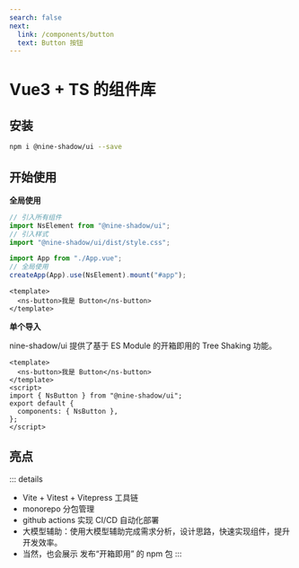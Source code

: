 ```yaml
---
search: false
next:
  link: /components/button
  text: Button 按钮
---
```


# Vue3 + TS 的组件库

## 安装

```bash
npm i @nine-shadow/ui --save
```

## 开始使用

**全局使用**

```js
// 引入所有组件
import NsElement from "@nine-shadow/ui";
// 引入样式
import "@nine-shadow/ui/dist/style.css";

import App from "./App.vue";
// 全局使用
createApp(App).use(NsElement).mount("#app");
```

```vue
<template>
  <ns-button>我是 Button</ns-button>
</template>
```

**单个导入**

nine-shadow/ui 提供了基于 ES Module 的开箱即用的 Tree Shaking 功能。

```vue
<template>
  <ns-button>我是 Button</ns-button>
</template>
<script>
import { NsButton } from "@nine-shadow/ui";
export default {
  components: { NsButton },
};
</script>
```

## 亮点

::: details

- Vite + Vitest + Vitepress 工具链
- monorepo 分包管理
- github actions 实现 CI/CD 自动化部署
- 大模型辅助：使用大模型辅助完成需求分析，设计思路，快速实现组件，提升开发效率。
- 当然，也会展示 发布“开箱即用” 的 npm 包
  :::
